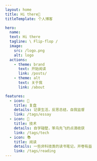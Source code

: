 ```yaml
---
layout: home
title: Hi there🐧
titleTemplate: 个人博客

hero:
  name: 
  text: Hi there 
  tagline: \ Flip-flop /
  image:
    src: /logo.png
    alt: logo
  actions:
    - theme: brand
      text: 开始阅读
      link: /posts/
    - theme: alt
      text: 关于我
      link: /about

features:
  - icon: 📝
    title: 复盘
    details: 记录生活，反思总结，自我监督
    link: /tags/essay
  - icon: 🍵
    title: 技术
    details: 自学碰壁，笨鸟先飞的点滴收获
    link: /tags/tech
  - icon: 📚
    title: 阅读
    details: 一些非科技类的读书笔记，开卷有益
    link: /tags/reading
---
```


<style>
.VPFeatures .container {
  margin: 0 auto;
  max-width: 1152px;
  padding: 0 24px;
}

.VPFeatures .items {
  display: flex;
  flex-wrap: wrap;
  margin: -8px;
}

.VPFeatures .item {
  flex-shrink: 0;
  padding: 8px;
  width: 33.33%;
  text-align: center;
}

@media (max-width: 768px) {
  .VPFeatures .item {
    width: 100%;
  }
}
</style>

